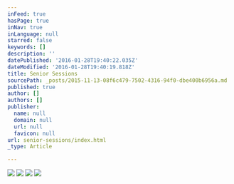 ```yaml
---
inFeed: true
hasPage: true
inNav: true
inLanguage: null
starred: false
keywords: []
description: ''
datePublished: '2016-01-28T19:40:22.035Z'
dateModified: '2016-01-28T19:40:19.818Z'
title: Senior Sessions
sourcePath: _posts/2015-11-13-08f6c479-7502-4316-94f0-dbe400b6956a.md
published: true
author: []
authors: []
publisher:
  name: null
  domain: null
  url: null
  favicon: null
url: senior-sessions/index.html
_type: Article

---
```

![](https://the-grid-user-content.s3-us-west-2.amazonaws.com/4836ccd8-2a75-4acf-8382-755845920093.jpg)
![](https://the-grid-user-content.s3-us-west-2.amazonaws.com/0662299e-1259-4dd0-920e-b5daa1e0d13e.jpg)
![](https://the-grid-user-content.s3-us-west-2.amazonaws.com/fdcdbe4b-7109-424d-ae15-c278dcc4644b.jpg)
![](https://the-grid-user-content.s3-us-west-2.amazonaws.com/260930a1-54f1-4278-9ae9-825a0b8f5e17.jpg)